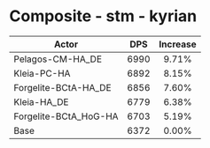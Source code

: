 # Composite - stm - kyrian
| Actor | DPS | Increase |
|---|:---:|:---:|
|Pelagos-CM-HA_DE|6990|9.71%|
|Kleia-PC-HA|6892|8.15%|
|Forgelite-BCtA-HA_DE|6856|7.60%|
|Kleia-HA_DE|6779|6.38%|
|Forgelite-BCtA_HoG-HA|6703|5.19%|
|Base|6372|0.00%|
